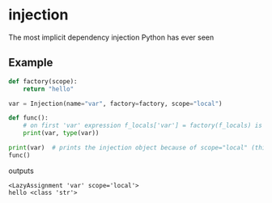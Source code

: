 # injection
The most implicit dependency injection Python has ever seen

## Example
```py
def factory(scope):
    return "hello"

var = Injection(name="var", factory=factory, scope="local")

def func():
    # on first 'var' expression f_locals['var'] = factory(f_locals) is triggered
    print(var, type(var))

print(var)  # prints the injection object because of scope="local" (this is global scope)
func()
```
outputs
```
<LazyAssignment 'var' scope='local'>
hello <class 'str'>
```
